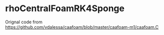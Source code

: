 # rhoCentralFoamRK4Sponge

Orignal code from https://github.com/vdalessa/caafoam/blob/master/caafoam-m1/caafoam.C
